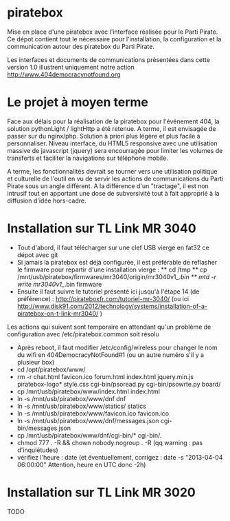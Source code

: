 piratebox
=========

Mise en place d'une piratebox avec l'interface réalisée pour le Parti Pirate. 
Ce dépot contient tout le nécessaire pour l'installation, la configuration et la communication autour des piratebox du Parti Pirate. 

Les interfaces et documents de communications présentées dans cette version 1.0 illustrent uniquement notre action http://www.404democracynotfound.org 


Le projet à moyen terme
=======================

Face aux délais pour la réalisation de la piratebox pour l'événement 404, la solution pythonLight / lightHttp a été retenue. A terme, il est envisagée de passer sur du nginx/php. Solution à priori plus légère et plus facile à personnaliser. 
Niveau interface, du HTML5 responsive avec une utilisation massive de javascript (jquery) sera encourragée pour limiter les volumes de transferts et faciliter la navigations sur téléphone mobile. 

A terme, les fonctionnalités devrait se tourner vers une utilisation politique et culturelle de l'outil en vu de servir les actions de communications du Parti Pirate sous un angle différent. A la différence d'un "tractage", il est non intrusif tout en apportant une dose de subversivité tout à fait approprié à la diffusion d'idée hors-cadre. 





Installation sur TL Link MR 3040
================================

* Tout d'abord, il faut télécharger sur une clef USB vierge en fat32 ce dépot avec git
* Si jamais la piratebox est déjà configurée, il est préférable de reflasher le firmware pour repartir d'une installation vierge :
** cd /tmp
** cp /mnt/usb/piratebox/firmwares/mr3040/origin/mr3040v1_*.bin
** mtd -r write mr3040v1_*.bin firmware
* Ensuite il faut suivre le tutoriel présenté ici jusqu'à l'étape 14 (de préférence) : http://pirateboxfr.com/tutoriel-mr-3040/ (ou ici http://www.disk91.com/2012/technology/systems/installation-of-a-piratebox-on-t-link-mr3040/ )

Les actions qui suivent sont temporaire en attendant qu'un problème de configuration avec /etc/piratebox.common soit résolu

* Après reboot, il faut modifier /etc/config/wireless pour changer le nom du wifi en 404DemocracyNotFound#1 (ou un autre numéro s'il y a plusieur box)
* cd /opt/piratebox/www/
* rm -r chat.html favicon.ico forum.html index.html jquery.min.js piratebox-logo* style.css cgi-bin/psoread.py cgi-bin/psowrte.py board/ 
* cp /mnt/usb/piratebox/www/index.html index.html
* ln -s /mnt/usb/piratebox/www/dnf dnf
* ln -s /mnt/usb/piratebox/www/statics/ statics
* ln -s /mnt/usb/piratebox/www/favicon.ico favicon.ico
* ln -s /mnt/usb/piratebox/www/dnf/messages.json cgi-bin/messages.json
* cp /mnt/usb/piratebox/www/dnf/cgi-bin/* cgi-bin/.
* chmod 777 . -R && chown nobody:nogroup . -R (qq warning : pas d'inquiétudes)
* vérifiez l'heure : date  (et éventuellement, corrigez : date -s "2013-04-04 06:00:00" Attention, heure en UTC donc -2h)


Installation sur TL Link MR 3020
================================

TODO
